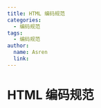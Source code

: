 ```yaml
---
title: HTML 编码规范
categories:
  - 编码规范
tags:
  - 编码规范
author:
  name: Asren
  link: 
---
```


# HTML 编码规范
